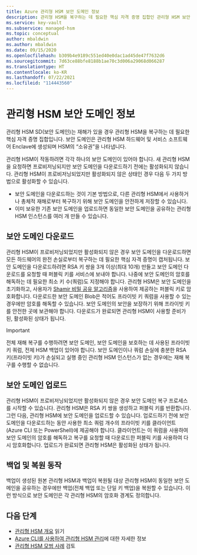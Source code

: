 ```yaml
---
title: Azure 관리형 HSM 보안 도메인 정보
description: 관리형 HSM을 복구하는 데 필요한 핵심 자격 증명 집합인 관리형 HSM 보안 도메인의 개요
ms.service: key-vault
ms.subservice: managed-hsm
ms.topic: conceptual
author: mbaldwin
ms.author: mbaldwin
ms.date: 09/15/2020
ms.openlocfilehash: b309b4e9189c551ed40e0dac1ad45de47f7632d6
ms.sourcegitcommit: 7d63ce88bfe8188b1ae70c3d006a29068d066287
ms.translationtype: HT
ms.contentlocale: ko-KR
ms.lasthandoff: 07/22/2021
ms.locfileid: "114443560"
---
```

# <a name="about-the-managed-hsm-security-domain"></a>관리형 HSM 보안 도메인 정보

관리형 HSM SD(보안 도메인)는 재해가 있을 경우 관리형 HSM을 복구하는 데 필요한 핵심 자격 증명 집합입니다. 보안 도메인은 관리형 HSM 하드웨어 및 서비스 소프트웨어 Enclave에 생성되며 HSM의 “소유권”을 나타냅니다.

관리형 HSM이 작동하려면 각각 하나의 보안 도메인이 있어야 합니다. 새 관리형 HSM을 요청하면 프로비저닝되지만 보안 도메인을 다운로드하기 전에는 활성화되지 않습니다. 관리형 HSM이 프로비저닝되었지만 활성화되지 않은 상태인 경우 다음 두 가지 방법으로 활성화할 수 있습니다.
- 보안 도메인을 다운로드하는 것이 기본 방법으로, 다른 관리형 HSM에서 사용하거나 총체적 재해로부터 복구하기 위해 보안 도메인을 안전하게 저장할 수 있습니다.
- 이미 보유한 기존 보안 도메인을 업로드하면 동일한 보안 도메인을 공유하는 관리형 HSM 인스턴스를 여러 개 만들 수 있습니다.

## <a name="download-your-security-domain"></a>보안 도메인 다운로드

관리형 HSM이 프로비저닝되었지만 활성화되지 않은 경우 보안 도메인을 다운로드하면 모든 하드웨어의 완전 손실로부터 복구하는 데 필요한 핵심 자격 증명이 캡처됩니다. 보안 도메인을 다운로드하려면 RSA 키 쌍을 3개 이상(최대 10개) 만들고 보안 도메인 다운로드를 요청할 때 퍼블릭 키를 서비스에 보내야 합니다. 나중에 보안 도메인의 암호를 해독하는 데 필요한 최소 키 수(쿼럼)도 지정해야 합니다. 관리형 HSM은 보안 도메인을 초기화하고, 사용자가 [Shamir 비밀 공유 알고리즘](https://dl.acm.org/doi/10.1145/359168.359176)을 사용하여 제공하는 퍼블릭 키로 암호화합니다. 다운로드한 보안 도메인 Blob은 적어도 프라이빗 키 쿼럼을 사용할 수 있는 경우에만 암호를 해독할 수 있습니다. 보안 도메인의 보안을 보장하기 위해 프라이빗 키를 안전한 곳에 보관해야 합니다. 다운로드가 완료되면 관리형 HSM이 사용할 준비가 된, 활성화된 상태가 됩니다.  

> [!IMPORTANT]
> 전체 재해 복구를 수행하려면 보안 도메인, 보안 도메인을 보호하는 데 사용된 프라이빗 키 쿼럼, 전체 HSM 백업이 있어야 합니다. 보안 도메인이나 쿼럼 손실에 충분한 RSA 키(프라이빗 키)가 손실되고 실행 중인 관리형 HSM 인스턴스가 없는 경우에는 재해 복구를 수행할 수 없습니다.

## <a name="upload-a-security-domain"></a>보안 도메인 업로드

관리형 HSM이 프로비저닝되었지만 활성화되지 않은 경우 보안 도메인 복구 프로세스를 시작할 수 있습니다. 관리형 HSM은 RSA 키 쌍을 생성하고 퍼블릭 키를 반환합니다. 그런 다음, 관리형 HSM에 보안 도메인을 업로드할 수 있습니다. 업로드하기 전에 보안 도메인을 다운로드하는 동안 사용한 최소 쿼럼 개수의 프라이빗 키를 클라이언트(Azure CLI 또는 PowerShell)에 제공해야 합니다. 클라이언트는 이 쿼럼을 사용하여 보안 도메인의 암호를 해독하고 복구를 요청할 때 다운로드한 퍼블릭 키를 사용하여 다시 암호화합니다. 업로드가 완료되면 관리형 HSM은 활성화된 상태가 됩니다.

## <a name="backup-and-restore-behavior"></a>백업 및 복원 동작

백업이 생성된 원본 관리형 HSM과 백업이 복원될 대상 관리형 HSM이 동일한 보안 도메인을 공유하는 경우에만 백업(전체 백업 또는 단일 키 백업)을 복원할 수 있습니다. 이런 방식으로 보안 도메인은 각 관리형 HSM의 암호화 경계도 정의합니다.

## <a name="next-steps"></a>다음 단계

- [관리형 HSM 개요](overview.md) 읽기
- [Azure CLI를 사용하여 관리형 HSM 관리](key-management.md)에 대한 자세한 정보
- [관리형 HSM 모범 사례](best-practices.md) 검토
